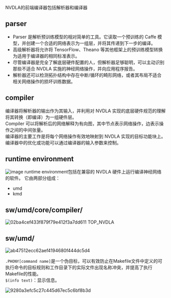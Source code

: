 NVDLA的前端编译器包括解析器和编译器
## parser
+ Parser 是解析预训练模型的相对简单的工具。它读取一个预训练的 Caffe 模型，并创建一个合适的网络表示为一组层，并将其传递到下一步的编译。  
+ 高级解析器将允许将 TensorFlow、Theano 等其他框架上的预训练模型转换为适用于编译器的相同标准表示。  
+ 尽管编译器是完全了解底层硬件配置的人，但解析器足够聪明，可以主动识别那些不适合 NVDLA 实施的神经网络操作，并向应用程序报告。  
+ 解析器还可以检测拓扑结构中存在中断/循环的畸形网络，或者其布局不适合相关网络操作的损坏训练数据。

## compiler
编译器将解析器的输出作为其输入，并利用对 NVDLA 实现的底层硬件规范的理解将其转换（即编译）为一组硬件层。   
Compiler 可以将解析后的网络解释为有向图，其中节点表示网络操作，边表示操作之间的中间张量。  
编译器的主要工作是将每个网络操作有效地映射到 NVDLA 实现的目标功能块上。  
编译器中的优化或功能可以通过编译器的输入参数来控制。

## runtime environment
![image](https://user-images.githubusercontent.com/63440757/178635138-24877595-86f2-4fc5-a580-33bd26853e6a.png)
runtime environment包括在兼容的 NVDLA 硬件上运行编译神经网络的软件。 它由两部分组成：  
+ umd
+ kmd

## sw/umd/core/compiler/
![02ba4cef433f879f79e412f3a7dd611](https://user-images.githubusercontent.com/63440757/178683841-2fadc87e-30bb-4c96-a628-b03c64d75ddb.jpg)
TOP_NVDLA

## sw/umd/
![ab47512ecc62aef4194680f444dc5d4](https://user-images.githubusercontent.com/63440757/178691452-d5b917d4-43ad-444a-a3fc-9349adfadef8.jpg)

`.PHONY[command name]`是一个伪目标，可以有效防止在Makefile文件中定义的可执行命令的目标规则和工作目录下的实际文件出现名称冲突，并提高了执行Makefile的性能。  
`$(info text)`：显示信息。

![9280a3efc5c27c445d67ec5c6bf8b3d](https://user-images.githubusercontent.com/63440757/178691658-b9341f46-41fb-4aeb-b30b-8e5d231bbbc2.jpg)

